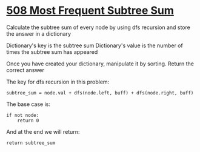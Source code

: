 # [508 Most Frequent Subtree Sum](https://leetcode.com/problems/most-frequent-subtree-sum/description/)

Calculate the subtree sum of every node by using dfs recursion and store the answer in a dictionary

Dictionary's key is the subtree sum 
Dictionary's value is the number of times the subtree sum has appeared 

Once you have created your dictionary, manipulate it by sorting. Return the correct answer

The key for dfs recursion in this problem:
```
subtree_sum = node.val + dfs(node.left, buff) + dfs(node.right, buff)
```

The base case is:
```
if not node:
    return 0
```

And at the end we will return:

```
return subtree_sum
```